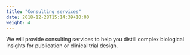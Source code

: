 ```yaml
---
title: "Consulting services"
date: 2018-12-28T15:14:39+10:00
weight: 4
---
```

We will provide consulting services to help you distill complex biological insights for publication or clinical trial design.
